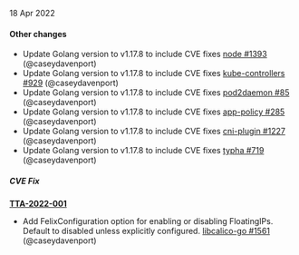 18 Apr 2022

#### Other changes

 - Update Golang version to v1.17.8 to include CVE fixes [node #1393](https://github.com/projectcalico/node/pull/1393) (@caseydavenport)
 - Update Golang version to v1.17.8 to include CVE fixes [kube-controllers #929](https://github.com/projectcalico/kube-controllers/pull/929) (@caseydavenport)
 - Update Golang version to v1.17.8 to include CVE fixes [pod2daemon #85](https://github.com/projectcalico/pod2daemon/pull/85) (@caseydavenport)
 - Update Golang version to v1.17.8 to include CVE fixes [app-policy #285](https://github.com/projectcalico/app-policy/pull/285) (@caseydavenport)
 - Update Golang version to v1.17.8 to include CVE fixes [cni-plugin #1227](https://github.com/projectcalico/cni-plugin/pull/1227) (@caseydavenport)
 - Update Golang version to v1.17.8 to include CVE fixes [typha #719](https://github.com/projectcalico/typha/pull/719) (@caseydavenport)

##### CVE Fix 

**[TTA-2022-001](https://www.tigera.io/security-bulletins-tta-2022-001/)**

- Add FelixConfiguration option for enabling or disabling FloatingIPs. Default to disabled unless explicitly configured. [libcalico-go #1561](https://github.com/projectcalico/libcalico-go/pull/1561) (@caseydavenport)
